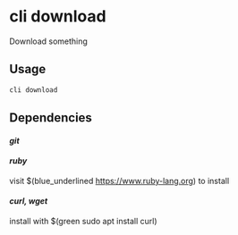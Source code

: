 # cli download

Download something

## Usage

```bash
cli download
```

## Dependencies

#### *git*



#### *ruby*

visit $(blue_underlined https://www.ruby-lang.org) to install

#### *curl, wget*

install with $(green sudo apt install curl)

